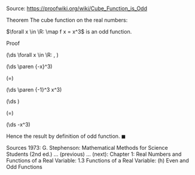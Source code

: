 # 

Source: https://proofwiki.org/wiki/Cube_Function_is_Odd

Theorem
The cube function on the real numbers:

$\forall x \in \R: \map f x = x^3$
is an odd function.


Proof









\(\ds \forall x \in \R: \, \)



\(\ds \paren {-x}^3\)

\(=\)







\(\ds \paren {-1}^3 x^3\)




















\(\ds \)

\(=\)







\(\ds -x^3\)









Hence the result by definition of odd function.
$\blacksquare$


Sources
1973: G. Stephenson: Mathematical Methods for Science Students (2nd ed.) ... (previous) ... (next): Chapter $1$: Real Numbers and Functions of a Real Variable: $1.3$ Functions of a Real Variable: $\text {(h)}$ Even and Odd Functions




